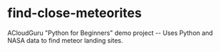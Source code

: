 # find-close-meteorites
ACloudGuru "Python for Beginners" demo project -- Uses Python and NASA data to find meteor landing sites. 
